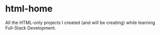 # html-home
All the HTML-only projects I created (and will be creating) while learning Full-Stack Development.
